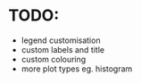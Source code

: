 # TODO:
- legend customisation
- custom labels and title
- custom colouring
- more plot types eg. histogram
